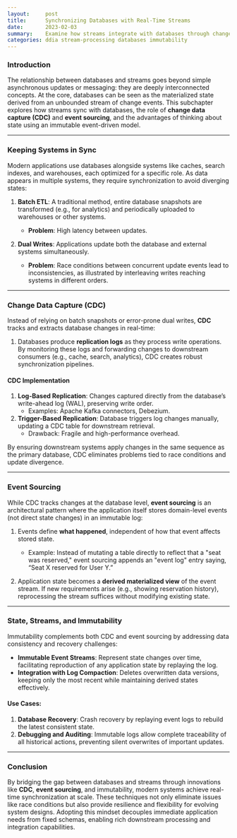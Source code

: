 ```yaml
---
layout:     post    
title:      Synchronizing Databases with Real-Time Streams  
date:       2023-02-03    
summary:    Examine how streams integrate with databases through change data capture, event sourcing, and the immutability of state, enabling real-time system synchronization.    
categories: ddia stream-processing databases immutability
---
```


### **Introduction**

The relationship between databases and streams goes beyond simple asynchronous updates or messaging: they are deeply interconnected concepts. At the core, databases can be seen as the materialized state derived from an unbounded stream of change events. This subchapter explores how streams sync with databases, the role of **change data capture (CDC)** and **event sourcing**, and the advantages of thinking about state using an immutable event-driven model.
  
---

### **Keeping Systems in Sync**

Modern applications use databases alongside systems like caches, search indexes, and warehouses, each optimized for a specific role. As data appears in multiple systems, they require synchronization to avoid diverging states:

1. **Batch ETL**: A traditional method, entire database snapshots are transformed (e.g., for analytics) and periodically uploaded to warehouses or other systems.
    - **Problem**: High latency between updates.

2. **Dual Writes**: Applications update both the database and external systems simultaneously.
    - **Problem**: Race conditions between concurrent update events lead to inconsistencies, as illustrated by interleaving writes reaching systems in different orders.

---

### **Change Data Capture (CDC)**

Instead of relying on batch snapshots or error-prone dual writes, **CDC** tracks and extracts database changes in real-time:
1. Databases produce **replication logs** as they process write operations. By monitoring these logs and forwarding changes to downstream consumers (e.g., cache, search, analytics), CDC creates robust synchronization pipelines.

#### **CDC Implementation**
1. **Log-Based Replication**: Changes captured directly from the database’s write-ahead log (WAL), preserving write order.
    - Examples: Apache Kafka connectors, Debezium.
2. **Trigger-Based Replication**: Database triggers log changes manually, updating a CDC table for downstream retrieval.
    - Drawback: Fragile and high-performance overhead.

By ensuring downstream systems apply changes in the same sequence as the primary database, CDC eliminates problems tied to race conditions and update divergence.
   
---

### **Event Sourcing**

While CDC tracks changes at the database level, **event sourcing** is an architectural pattern where the application itself stores domain-level events (not direct state changes) in an immutable log:

1. Events define **what happened**, independent of how that event affects stored state.
    - Example: Instead of mutating a table directly to reflect that a "seat was reserved," event sourcing appends an "event log" entry saying, “Seat X reserved for User Y.”

2. Application state becomes a **derived materialized view** of the event stream. If new requirements arise (e.g., showing reservation history), reprocessing the stream suffices without modifying existing state.

---

### **State, Streams, and Immutability**

Immutability complements both CDC and event sourcing by addressing data consistency and recovery challenges:

- **Immutable Event Streams**: Represent state changes over time, facilitating reproduction of any application state by replaying the log.
- **Integration with Log Compaction**: Deletes overwritten data versions, keeping only the most recent while maintaining derived states effectively.

#### Use Cases:
1. **Database Recovery**: Crash recovery by replaying event logs to rebuild the latest consistent state.
2. **Debugging and Auditing**: Immutable logs allow complete traceability of all historical actions, preventing silent overwrites of important updates.

---

### **Conclusion**

By bridging the gap between databases and streams through innovations like **CDC**, **event sourcing**, and immutability, modern systems achieve real-time synchronization at scale. These techniques not only eliminate issues like race conditions but also provide resilience and flexibility for evolving system designs. Adopting this mindset decouples immediate application needs from fixed schemas, enabling rich downstream processing and integration capabilities.  